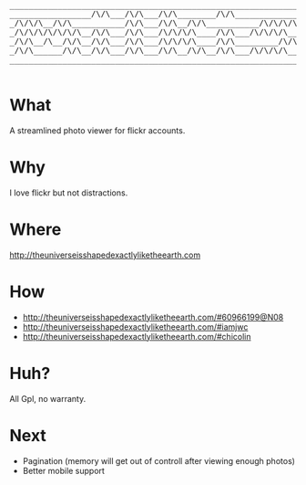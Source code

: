 <pre>
_________________________________________________________________________
_________________/\/\___/\/\___/\/\________/\/\_______________/\/\_______
_/\/\/\__/\/\___________/\/\___/\/\__/\/\___________/\/\/\/\__/\/\_______
_/\/\/\/\/\/\/\__/\/\___/\/\___/\/\/\/\____/\/\___/\/\/\/\____/\/\/\/\___
_/\/\__/\__/\/\__/\/\___/\/\___/\/\/\/\____/\/\_________/\/\__/\/\__/\/\_
_/\/\______/\/\__/\/\___/\/\___/\/\__/\/\__/\/\___/\/\/\/\____/\/\__/\/\_
_________________________________________________________________________
_________________________________________________________________________
</pre>

# What

  A streamlined photo viewer for flickr accounts.

# Why

  I love flickr but not distractions.

# Where
  
  http://theuniverseisshapedexactlyliketheearth.com

# How

* http://theuniverseisshapedexactlyliketheearth.com/#60966199@N08
* http://theuniverseisshapedexactlyliketheearth.com/#iamjwc
* http://theuniverseisshapedexactlyliketheearth.com/#chicolin

# Huh?

  All Gpl, no warranty.

# Next

* Pagination (memory will get out of controll after viewing enough photos)
* Better mobile support